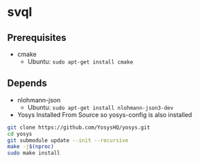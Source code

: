 # svql

## Prerequisites

- cmake
  - Ubuntu: `sudo apt-get install cmake`

## Depends

- nlohmann-json
  - Ubuntu: `sudo apt-get install nlohmann-json3-dev`
- Yosys Installed From Source so yosys-config is also installed
```sh
git clone https://github.com/YosysHQ/yosys.git
cd yosys
git submodule update --init --recursive
make -j$(nproc)
sudo make install
```